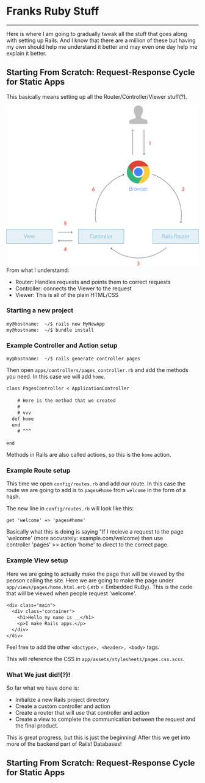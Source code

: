 # Franks Ruby Stuff
---

Here is where I am going to gradually tweak all the stuff that 
goes along with setting up Rails. And I know that there are a
million of these but having my own should help me understand it
better and may even one day help me explain it better. 

## Starting From Scratch: Request-Response Cycle for Static Apps

This basically means setting up all the Router/Controller/Viewer 
stuff(?). 

![This is what it looks like](resources/request-response-cycle-static.svg)
From what I understamd: 

 + Router: Handles requests and points them to correct requests
 + Controller: connects the Viewer to the request 
 + Viewer: This is all of the plain HTML/CSS

### Starting a new project


```
my@hostname:  ~/$ rails new MyNewApp
my@hostname:  ~/$ bundle install
```


### Example Controller and Action setup

```
my@hostname:  ~/$ rails generate controller pages
```

Then open `apps/controllers/pages_controller.rb` and add 
the methods you need. In this case we will add `home`. 

```
class PagesController < ApplicationController 
  
    # Here is the method that we created 
    #
    # vvv
  def home
  end
    # ^^^

end
```

Methods in Rails are also called actions, so this is the 
`home` action. 

### Example Route setup

This time we open `config/routes.rb` and add our route. In this 
case the route we are going to add is to `pages#home` from `welcome`
in the form of a hash. 

The new line in `config/routes.rb` will look like this: 
```
get 'welcome' => 'pages#home'
```

Basically what this is doing is saying "If I recieve a request to the 
page 'welcome' (more accurately: example.com/welcome) then use  
controller 'pages' >> action 'home' to direct to the correct page. 

### Example View setup

Here we are going to actually make the page that will be viewed by the 
peoson calling the site. Here we are going to make the page under
`app/views/pages/home.html.erb` (.erb = Embedded RuBy). This is the 
code that will be viewed when people request 'welcome'. 
```
<div class="main">
  <div class="container">
    <h1>Hello my name is __</h1>
    <p>I make Rails apps.</p>
  </div>
</div>
```
Feel free to add the other `<doctype>, <header>, <body>` tags. 

This will reference the CSS in `app/assets/stylesheets/pages.css.scss`. 

### What We just did!(?)!

So far what we have done is:

 + Initialize a new Rails project directory
 + Create a custom controller and action 
 + Create a router that will _use_ that controller and action
 + Create a view to complete the communication between the 
request and the final product. 

This is great progress, but this is just the beginning! After this we get 
into more of the backend part of Rails! Databases!


## Starting From Scratch: Request-Response Cycle for Static Apps



